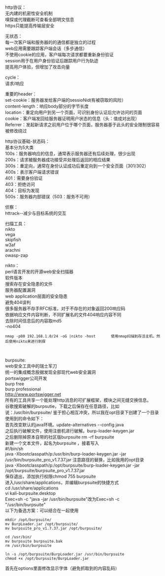 http协议：  
	无内建的机密性安全机制  
	嗅探或代理截断可查看全部明文信息  
	https只能提高传输层安全  

无状态：  
	每一次客户端和服务器的的通信都是独立的过程  
	web应用需要跟踪客户端会话（多步通信）  
	不使用cookie的应用，客户端每次请求都要重新身份验证  
	session用于在用户身份验证后跟踪用户行为轨迹  
		提高用户体验，但增加了攻击向量  

cycle：  
	请求/响应  
	
重要的header：  
	set-cookie：服务器发给客户端的sessioNid(有被窃取的风险）  
	content-length：响应body部分的字节长度  
	location：重定向用户到另一个页面，可识别身份认证后允许访问的页面  
	cookie：客户端发回给服务器证明用户状态的信息（头：值成对出现）  
	Referrer：发起新请求之前用户位于哪个页面，服务器基于此头的安全限制很容易被修改绕过  

http协议基础-状态码：  
	基本分为5大类  
		100s：服务器响应的信息，通常表示服务器还有后续处理，很少出现  
		200s：请求被服务器成功接受并处理后返回的相应结果  
		300s：重定向，通常在身份认证成功后重定向到一个安全页面（301/302）  
		400s：表示客户端请求错误  
			401：需要身份验证  
			403：拒绝访问  
			404：目标为发现  
		500s：服务器内部错误（503：服务不可用）  
		
侦察：  
	httrack--减少与目标系统的交互  
	

扫描工具：  
	nikto  
	vega  
	skipfish  
	w3af  
	arachni  
	owasp-zap  
	

nikto：  
	perl语言开发的开源web安全扫描器  
	软件版本  
	搜索存在安全隐患的文件  
	服务器配置漏洞  
	web application层面的安全隐患  
	避免404误判  
		很多服务器不存手RFC标准，对于不存在的对象返回200响应码  
		依据响应文件内容判断，不同扩展名的文件404响应内容不同  
		去除时间信息后的内容取md5  
		-no404    

	nmap -p80 192.168.1.0/24 -oG |nikto -host		使用nmap扫描到存活主机，然后使用nikto来进行刺探


​	

burpsuite:  
	web安全工具中的瑞士军刀  
	统一的集成概念股据发现全部现代web安全漏洞  
	portswigger公司开发  
		burp free  
		burp professional  
		http://www.portswigger.net  
	所有的工具共享一个能处理http消息的可扩展框架，模块之间无缝交换信息。  
	谷歌搜索破解的burpsutie，下载之后保存在任意路径，比如说：/usr/bin/burpsuite/ 	鉴于担心相互冲突，所以我在opt目录下创建了一个目录  
	使用到的命令如下：  
		首先改变默认的java环境。update-alternatives  --config  java  
		之后执行破解文件，使用注册机进行破解。burp-loader-keygen.jar 	  	
		之后删除掉原本自带的社区版burpsuite 	rm -rf burpsuite  
		新建一个文本文件，起名为burpsuite ，接着写入  
			#!/bin/sh  
			java -Xbootclasspath/p:/usr/bin/burp-loader-keygen.jar -jar /usr/bin/burpsuite_pro_v1.7.37.jar 		注意路径的替换，比如我用的opt目录  
		java -Xbootclasspath/p:/opt/burpsuite/burp-loader-keygen.jar -jar   /opt/burpsuite/burpsuite_pro_v1.7.37.jar 	  
		保存退出，添加执行权限chmod 755 burpsuite  
		进入/usr/share/applications，并编辑burpsuite的快捷方式   
		   cd /usr/share/applications  
		vi kali-burpsuite.desktop  
		Exec=sh -c "java -jar /usr/bin/burpsuite"改为Exec=sh -c "/usr/bin/burpsuite"  
		以下为备选方案：可以结合在一起使用  

```
mkdir /opt/burpsuite/
mv BurpLoader.jar /opt/burpsuite/
mv burpsuite_pro_v1.7.37.jar /opt/burpsuite/

cd /usr/bin/
mv burpsuite burpsuite.bak
rm /usr/bin/burpsuite

ln -s /opt/burpsuite/BurpLoader.jar /usr/bin/burpsuite
chmod +x /opt/burpsuite/BurpLoader.jar

```

首先在options里面修改显示字体（避免抓取到的内容乱码）